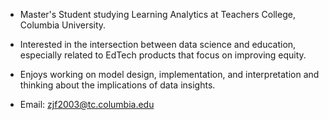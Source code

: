* Master's Student studying Learning Analytics at Teachers College, Columbia University.

* Interested in the intersection between data science and education, especially related to EdTech products that focus on improving equity. 

* Enjoys working on model design, implementation, and interpretation and thinking about the implications of data insights.

* Email: zjf2003@tc.columbia.edu

<!---
zjf2003tc/zjf2003tc is a ✨ special ✨ repository because its `README.md` (this file) appears on your GitHub profile.
You can click the Preview link to take a look at your changes.
--->
